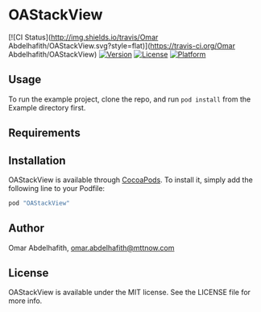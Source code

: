 # OAStackView

[![CI Status](http://img.shields.io/travis/Omar Abdelhafith/OAStackView.svg?style=flat)](https://travis-ci.org/Omar Abdelhafith/OAStackView)
[![Version](https://img.shields.io/cocoapods/v/OAStackView.svg?style=flat)](http://cocoapods.org/pods/OAStackView)
[![License](https://img.shields.io/cocoapods/l/OAStackView.svg?style=flat)](http://cocoapods.org/pods/OAStackView)
[![Platform](https://img.shields.io/cocoapods/p/OAStackView.svg?style=flat)](http://cocoapods.org/pods/OAStackView)

## Usage

To run the example project, clone the repo, and run `pod install` from the Example directory first.

## Requirements

## Installation

OAStackView is available through [CocoaPods](http://cocoapods.org). To install
it, simply add the following line to your Podfile:

```ruby
pod "OAStackView"
```

## Author

Omar Abdelhafith, omar.abdelhafith@mttnow.com

## License

OAStackView is available under the MIT license. See the LICENSE file for more info.
